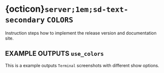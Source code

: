 # {octicon}`server;1em;sd-text-secondary` `COLORS`

Instruction steps how to implement the release version and documentation site.

## EXAMPLE OUTPUTS `use_colors`

This is a example outputs `Terminal` screenshots with different show options.
